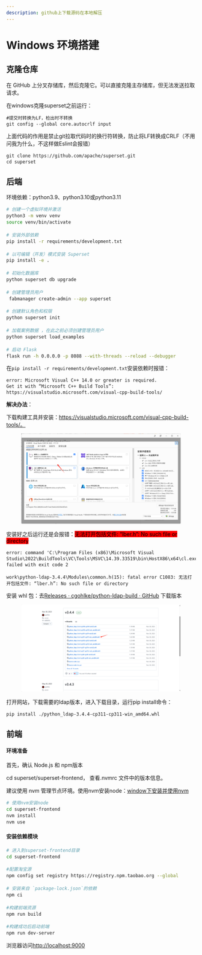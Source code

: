 ```yaml
---
description: github上下载源码在本地解压
---
```


# Windows 环境搭建

## 克隆仓库

在 GitHub 上分叉存储库，然后克隆它。可以直接克隆主存储库，但无法发送拉取请求。

在windows克隆superset之前运行：

```
#提交时转换为LF，检出时不转换
git config --global core.autocrlf input
```

上面代码的作用是禁止git拉取代码时的换行符转换，防止将LF转换成CRLF（不用问我为什么，不这样做Eslint会报错）

```
git clone https://github.com/apache/superset.git
cd superset
```



## 后端

环境依赖：python3.9、python3.10或python3.11

```bash
# 创建一个虚拟环境并激活
python3 -m venv venv 
source venv/bin/activate

# 安装外部依赖
pip install -r requirements/development.txt

# 以可编辑（开发）模式安装 Superset
pip install -e .

# 初始化数据库
python superset db upgrade

# 创建管理员用户
 fabmanager create-admin --app superset

# 创建默认角色和权限
python superset init

# 加载案例数据 ，在此之前必须创建管理员用户
python superset load_examples

# 启动 Flask 
flask run -h 0.0.0.0 -p 8088 --with-threads --reload --debugger
```



在`pip install -r requirements/development.txt`安装依赖时报错：

```
error: Microsoft Visual C++ 14.0 or greater is required. 
Get it with “Microsoft C++ Build Tools”: https://visualstudio.microsoft.com/visual-cpp-build-tools/ 
```



**解决办法**：

下载构建工具并安装：https://visualstudio.microsoft.com/visual-cpp-build-tools/。

<figure><img src="../../.gitbook/assets/image (20).png" alt=""><figcaption></figcaption></figure>

安装好之后运行还是会报错：<mark style="background-color:red;">无法打开包括文件: “lber.h”: No such file or directory</mark>

```
error: command 'C:\Program Files (x86)\Microsoft Visual Studio\2022\BuildTools\VC\Tools\MSVC\14.39.33519\bin\HostX86\x64\cl.exe' failed with exit code 2

work\python-ldap-3.4.4\Modules\common.h(15): fatal error C1083: 无法打开包括文件: “lber.h”: No such file or directory
```

安装 whl 包：去[Releases · cgohlke/python-ldap-build · GitHub](https://github.com/cgohlke/python-ldap-build/releases)  下载版本

<figure><img src="../../.gitbook/assets/image (21).png" alt=""><figcaption></figcaption></figure>

打开网站，下载需要的ldap版本，进入下载目录，运行pip install命令：

```
pip install ./python_ldap-3.4.4-cp311-cp311-win_amd64.whl
```



## 前端

#### **环境准备**

首先，确认 Node.js 和 npm版本

cd superset/superset-frontend， 查看.nvmrc 文件中的版本信息。

建议使用 nvm 管理节点环境。使用nvm安装node：[window下安装并使用nvm](https://blog.csdn.net/HuangsTing/article/details/113857145?fromshare=blogdetail\&sharetype=blogdetail\&sharerId=113857145\&sharerefer=PC\&sharesource=m0\_52029207\&sharefrom=from\_link)

```bash
# 使用nvm安装node
cd superset-frontend
nvm install
nvm use
```

#### **安装依赖模块**

```bash
# 进入到superset-frontend目录
cd superset-frontend

#配置淘宝源
npm config set registry https://registry.npm.taobao.org --global

# 安装来自 `package-lock.json`的依赖
npm ci

#构建前端资源
npm run build

#构建成功后启动前端
npm run dev-server
```

浏览器访问[http://localhost:9000](http://localhost:9000)





